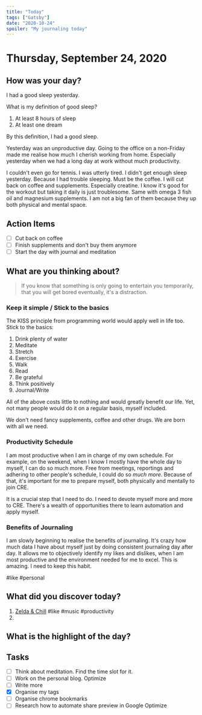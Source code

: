 ```yaml
---
title: "Today"
tags: ["Gatsby"]
date: "2020-10-24"
spoiler: "My journaling today"
---
```


# Thursday, September 24, 2020

## How was your day?

I had a good sleep yesterday.

What is my definition of good sleep?

1. At least 8 hours of sleep
2. At least one dream

By this definition, I had a good sleep.

Yesterday was an unproductive day. Going to the office on a non-Friday made me realise how much I cherish working from home. Especially yesterday when we had a long day at work without much productivity.

I couldn't even go for tennis. I was utterly tired. I didn't get enough sleep yesterday. Because I had trouble sleeping. Must be the coffee. I will cut back on coffee and supplements. Especially creatine. I know it's good for the workout but taking it daily is just troublesome. Same with omega 3 fish oil and  magnesium supplements. I am not a big fan of them because they up both physical and mental space.

## Action Items

- [ ] Cut back on coffee
- [ ] Finish supplements and don't buy them anymore
- [ ] Start the day with journal and meditation

## What are you thinking about?

> If you know that something is only going to entertain you temporarily, that you will get bored eventually, it's a distraction.

### Keep it simple / Stick to the basics

The KISS principle from programming world would apply well in life too. Stick to the basics:

1. Drink plenty of water
2. Meditate
3. Stretch
4. Exercise
5. Walk
6. Read
7. Be grateful
8. Think positively
9. Journal/Write

All of the above costs little to nothing and would greatly benefit our life. Yet, not many people would do it on a regular basis, myself included.

We don't need fancy supplements, coffee and other drugs. We are born with all we need.

### Productivity Schedule

I am most productive when I am in charge of my own schedule. For example, on the weekend, when I know I mostly have the whole day to myself, I can do so much more. Free from meetings, reportings and adhering to other people's schedule, I could do so *much more*. Because of that, it's important for me to prepare myself, both physically and mentally to join CRE.

It is a crucial step that I need to do. I need to devote myself more and more to CRE. There's a wealth of opportunities there to learn automation and apply myself.

### Benefits of Journaling

I am slowly beginning to realise the benefits of journaling. It's crazy how much data I have about myself just by doing consistent journaling day after day. It allows me to objectively identify my likes and dislikes, when I am most productive and the environment needed for me to excel. This is amazing. I need to keep this habit.

#like #personal

## What did you discover today?

1. [Zelda & Chill](https://www.youtube.com/watch?v=GdzrrWA8e7A)
   #like #music #productivity
2.

## What is the highlight of the day?

## Tasks

- [ ] Think about meditation. Find the time slot for it.
- [ ] Work on the personal blog. Optimize
- [ ] Write more
- [x] Organise my tags
- [ ] Organise chrome bookmarks
- [ ] Research how to automate share preview in Google Optimize